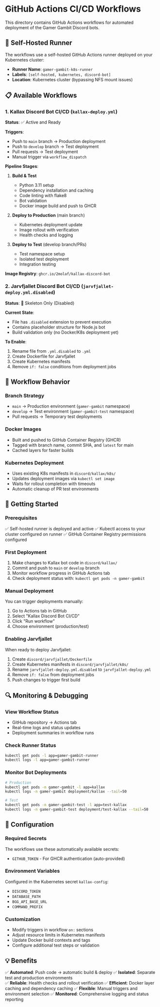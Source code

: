 # GitHub Actions CI/CD Workflows

This directory contains GitHub Actions workflows for automated deployment of the Gamer Gambit Discord bots.

## 🤖 Self-Hosted Runner

The workflows use a self-hosted GitHub Actions runner deployed on your Kubernetes cluster:
- **Runner Name**: `gamer-gambit-k8s-runner`
- **Labels**: `[self-hosted, kubernetes, discord-bot]`
- **Location**: Kubernetes cluster (bypassing NFS mount issues)

## 📋 Available Workflows

### 1. Kallax Discord Bot CI/CD (`kallax-deploy.yml`)
**Status**: ✅ Active and Ready

**Triggers**:
- Push to `main` branch → Production deployment
- Push to `develop` branch → Test deployment  
- Pull requests → Test deployment
- Manual trigger via `workflow_dispatch`

**Pipeline Stages**:
1. **Build & Test**
   - Python 3.11 setup
   - Dependency installation and caching
   - Code linting with flake8
   - Bot validation
   - Docker image build and push to GHCR

2. **Deploy to Production** (main branch)
   - Kubernetes deployment update
   - Image rollout with verification
   - Health checks and logging

3. **Deploy to Test** (develop branch/PRs)
   - Test namespace setup
   - Isolated test deployment
   - Integration testing

**Image Registry**: `ghcr.io/2molaf/kallax-discord-bot`

### 2. Jarvfjallet Discord Bot CI/CD (`jarvfjallet-deploy.yml.disabled`)
**Status**: 🚧 Skeleton Only (Disabled)

**Current State**: 
- File has `.disabled` extension to prevent execution
- Contains placeholder structure for Node.js bot
- Build validation only (no Docker/K8s deployment yet)

**To Enable**:
1. Rename file from `.yml.disabled` to `.yml`
2. Create Dockerfile for Jarvfjallet
3. Create Kubernetes manifests
4. Remove `if: false` conditions from deployment jobs

## 🔄 Workflow Behavior

### Branch Strategy
- `main` → Production environment (`gamer-gambit` namespace)
- `develop` → Test environment (`gamer-gambit-test` namespace)
- Pull requests → Temporary test deployments

### Docker Images
- Built and pushed to GitHub Container Registry (GHCR)
- Tagged with branch name, commit SHA, and `latest` for main
- Cached layers for faster builds

### Kubernetes Deployment
- Uses existing K8s manifests in `discord/kallax/k8s/`
- Updates deployment images via `kubectl set image`
- Waits for rollout completion with timeouts
- Automatic cleanup of PR test environments

## 🚀 Getting Started

### Prerequisites
✅ Self-hosted runner is deployed and active
✅ Kubectl access to your cluster configured on runner
✅ GitHub Container Registry permissions configured

### First Deployment
1. Make changes to Kallax bot code in `discord/kallax/`
2. Commit and push to `main` or `develop` branch
3. Monitor workflow progress in GitHub Actions tab
4. Check deployment status with: `kubectl get pods -n gamer-gambit`

### Manual Deployment
You can trigger deployments manually:
1. Go to Actions tab in GitHub
2. Select "Kallax Discord Bot CI/CD"
3. Click "Run workflow"
4. Choose environment (production/test)

### Enabling Jarvfjallet
When ready to deploy Jarvfjallet:
1. Create `discord/jarvfjallet/Dockerfile`
2. Create Kubernetes manifests in `discord/jarvfjallet/k8s/`
3. Rename `jarvfjallet-deploy.yml.disabled` to `jarvfjallet-deploy.yml`
4. Remove `if: false` from deployment jobs
5. Push changes to trigger first build

## 🔍 Monitoring & Debugging

### View Workflow Status
- GitHub repository → Actions tab
- Real-time logs and status updates
- Deployment summaries in workflow runs

### Check Runner Status
```bash
kubectl get pods -l app=gamer-gambit-runner
kubectl logs -l app=gamer-gambit-runner
```

### Monitor Bot Deployments
```bash
# Production
kubectl get pods -n gamer-gambit -l app=kallax
kubectl logs -n gamer-gambit deployment/kallax --tail=50

# Test  
kubectl get pods -n gamer-gambit-test -l app=test-kallax
kubectl logs -n gamer-gambit-test deployment/test-kallax --tail=50
```

## 🔧 Configuration

### Required Secrets
The workflows use these automatically available secrets:
- `GITHUB_TOKEN` - For GHCR authentication (auto-provided)

### Environment Variables
Configured in the Kubernetes secret `kallax-config`:
- `DISCORD_TOKEN`
- `DATABASE_PATH`
- `BGG_API_BASE_URL`
- `COMMAND_PREFIX`

### Customization
- Modify triggers in workflow `on:` sections
- Adjust resource limits in Kubernetes manifests
- Update Docker build contexts and tags
- Configure additional test steps or validation

## 💡 Benefits

✅ **Automated**: Push code → automatic build & deploy
✅ **Isolated**: Separate test and production environments  
✅ **Reliable**: Health checks and rollout verification
✅ **Efficient**: Docker layer caching and dependency caching
✅ **Flexible**: Manual triggers and environment selection
✅ **Monitored**: Comprehensive logging and status reporting
